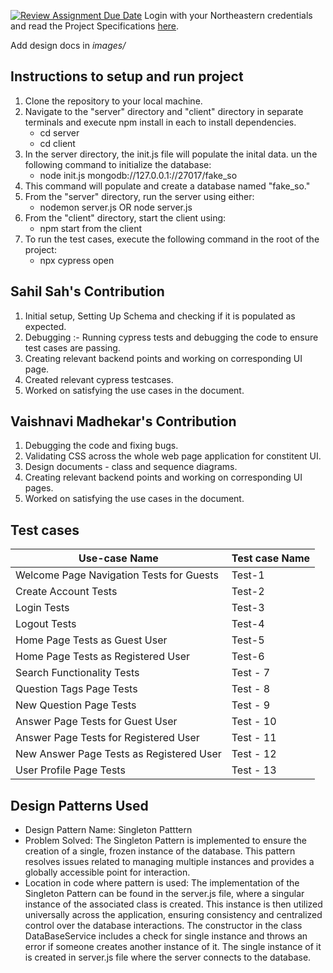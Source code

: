 [![Review Assignment Due Date](https://classroom.github.com/assets/deadline-readme-button-24ddc0f5d75046c5622901739e7c5dd533143b0c8e959d652212380cedb1ea36.svg)](https://classroom.github.com/a/hxTav0v1)
Login with your Northeastern credentials and read the Project Specifications [here](https://northeastern-my.sharepoint.com/:w:/g/personal/j_mitra_northeastern_edu/EcUflH7GXMBEjXGjx-qRQMkB7cfHNaHk9LYqeHRm7tgrKg?e=oZEef3).

Add design docs in *images/*

## Instructions to setup and run project
1. Clone the repository to your local machine.
2. Navigate to the "server" directory and "client" directory in separate terminals and execute npm install in each to install dependencies.
    - cd server
    - cd client
3. In the server directory, the init.js file will populate the inital data. un the following command to initialize the database:
    - node  init.js mongodb://127.0.0.1://27017/fake_so
4. This command will populate and create a database named "fake_so."
5. From the "server" directory, run the server using either:
    - nodemon server.js OR node server.js
6. From the "client" directory, start the client using:
    - npm start from the client
7. To run the test cases, execute the following command in the root of the project: 
    - npx cypress open

## Sahil Sah's Contribution
1. Initial setup, Setting Up Schema and checking if it is populated as expected. 
2. Debugging :- Running cypress tests and debugging the code to ensure test cases are passing.
3. Creating relevant backend points and working on corresponding UI page.
4. Created relevant cypress testcases.
5. Worked on satisfying the use cases in the document. 

## Vaishnavi Madhekar's Contribution
1. Debugging the code and fixing bugs.
2. Validating CSS across the whole web page application for constitent UI.
3. Design documents - class and sequence diagrams.
4. Creating relevant backend points and working on corresponding UI pages.
5. Worked on satisfying the use cases in the document. 

## Test cases

| Use-case Name   | Test case Name |
|-----------------|----------------|
| Welcome Page Navigation Tests for Guests  | Test-1         |
| Create Account Tests                     | Test-2         |
| Login Tests          | Test-3         |
| Logout Tests                | Test-4         |
| Home Page Tests as Guest User | Test-5  |
| Home Page Tests as Registered User | Test-6 |
| Search Functionality Tests         | Test - 7 |
| Question Tags Page Tests           | Test - 8 |
| New Question Page Tests            | Test - 9 |
| Answer Page Tests for Guest User   | Test - 10 |
| Answer Page Tests for Registered User | Test - 11 |
| New Answer Page Tests as Registered User | Test - 12 |
| User Profile Page Tests | Test - 13 |


## Design Patterns Used

- Design Pattern Name:
Singleton Patttern
- Problem Solved:
The Singleton Pattern is implemented to ensure the creation of a single, frozen instance of the database. This pattern resolves issues related to managing multiple instances and provides a globally accessible point for interaction.
- Location in code where pattern is used:
The implementation of the Singleton Pattern can be found in the server.js file, where a singular instance of the associated class is created. This instance is then utilized universally across the application, ensuring consistency and centralized control over the database interactions.
The constructor in the class DataBaseService includes a check for single instance and throws an error if someone creates another instance of it.
The single instance of it is created in server.js file where the server connects to the database.